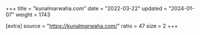 +++
title = "kunalmarwaha.com"
date = "2022-03-22"
updated = "2024-01-07"
weight = 1743

[extra]
source = "https://kunalmarwaha.com/"
ratio = 47
size = 2
+++
